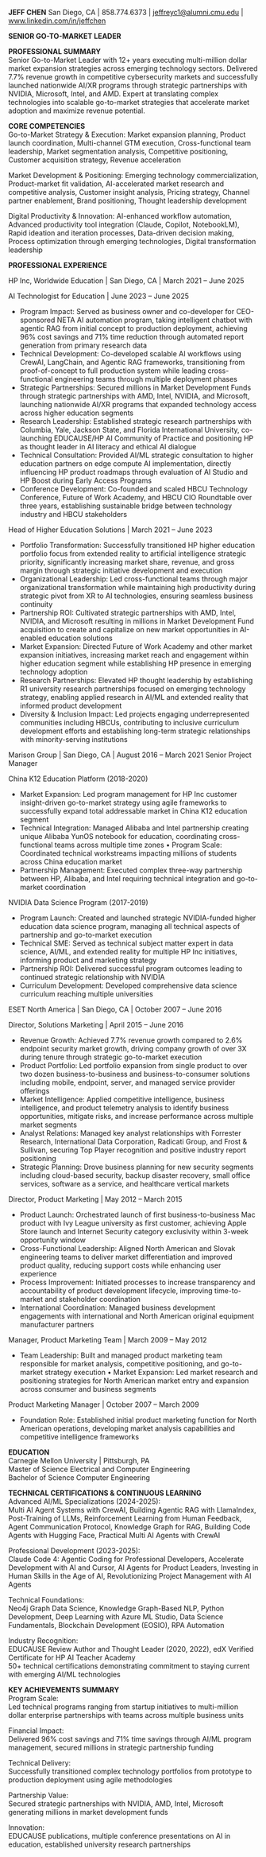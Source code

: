 **JEFF CHEN** San Diego, CA | 858.774.6373 | jeffreyc1@alumni.cmu.edu | www.linkedin.com/in/jeffchen

**SENIOR GO-TO-MARKET LEADER**

**PROFESSIONAL SUMMARY**  
Senior Go-to-Market Leader with 12+ years executing multi-million dollar market expansion strategies across emerging technology sectors. Delivered 7.7% revenue growth in competitive cybersecurity markets and successfully launched nationwide AI/XR programs through strategic partnerships with NVIDIA, Microsoft, Intel, and AMD. Expert at translating complex technologies into scalable go-to-market strategies that accelerate market adoption and maximize revenue potential.

**CORE COMPETENCIES**  
Go-to-Market Strategy & Execution: Market expansion planning, Product launch coordination, Multi-channel GTM execution, Cross-functional team leadership, Market segmentation analysis, Competitive positioning, Customer acquisition strategy, Revenue acceleration

Market Development & Positioning: Emerging technology commercialization, Product-market fit validation, AI-accelerated market research and competitive analysis, Customer insight analysis, Pricing strategy, Channel partner enablement, Brand positioning, Thought leadership development

Digital Productivity & Innovation: AI-enhanced workflow automation, Advanced productivity tool integration (Claude, Copilot, NotebookLM), Rapid ideation and iteration processes, Data-driven decision making, Process optimization through emerging technologies, Digital transformation leadership

**PROFESSIONAL EXPERIENCE**

HP Inc, Worldwide Education | San Diego, CA | March 2021 – June 2025

AI Technologist for Education | June 2023 – June 2025

* Program Impact: Served as business owner and co-developer for CEO-sponsored NETA AI automation program, taking intelligent chatbot with agentic RAG from initial concept to production deployment, achieving 96% cost savings and 71% time reduction through automated report generation from primary research data  
* Technical Development: Co-developed scalable AI workflows using CrewAI, LangChain, and Agentic RAG frameworks, transitioning from proof-of-concept to full production system while leading cross-functional engineering teams through multiple deployment phases  
* Strategic Partnerships: Secured millions in Market Development Funds through strategic partnerships with AMD, Intel, NVIDIA, and Microsoft, launching nationwide AI/XR programs that expanded technology access across higher education segments  
* Research Leadership: Established strategic research partnerships with Columbia, Yale, Jackson State, and Florida International University, co-launching EDUCAUSE/HP AI Community of Practice and positioning HP as thought leader in AI literacy and ethical AI dialogue  
* Technical Consultation: Provided AI/ML strategic consultation to higher education partners on edge compute AI implementation, directly influencing HP product roadmaps through evaluation of AI Studio and HP Boost during Early Access Programs  
* Conference Development: Co-founded and scaled HBCU Technology Conference, Future of Work Academy, and HBCU CIO Roundtable over three years, establishing sustainable bridge between technology industry and HBCU stakeholders

Head of Higher Education Solutions | March 2021 – June 2023 

* Portfolio Transformation: Successfully transitioned HP higher education portfolio focus from extended reality to artificial intelligence strategic priority, significantly increasing market share, revenue, and gross margin through strategic initiative development and execution  
* Organizational Leadership: Led cross-functional teams through major organizational transformation while maintaining high productivity during strategic pivot from XR to AI technologies, ensuring seamless business continuity  
* Partnership ROI: Cultivated strategic partnerships with AMD, Intel, NVIDIA, and Microsoft resulting in millions in Market Development Fund acquisition to create and capitalize on new market opportunities in AI-enabled education solutions  
* Market Expansion: Directed Future of Work Academy and other market expansion initiatives, increasing market reach and engagement within higher education segment while establishing HP presence in emerging technology adoption  
* Research Partnerships: Elevated HP thought leadership by establishing R1 university research partnerships focused on emerging technology strategy, enabling applied research in AI/ML and extended reality that informed product development  
* Diversity & Inclusion Impact: Led projects engaging underrepresented communities including HBCUs, contributing to inclusive curriculum development efforts and establishing long-term strategic relationships with minority-serving institutions

Marison Group | San Diego, CA | August 2016 – March 2021 Senior Project Manager

China K12 Education Platform (2018-2020)

* Market Expansion: Led program management for HP Inc customer insight-driven go-to-market strategy using agile frameworks to successfully expand total addressable market in China K12 education segment  
* Technical Integration: Managed Alibaba and Intel partnership creating unique Alibaba YunOS notebook for education, coordinating cross-functional teams across multiple time zones • Program Scale: Coordinated technical workstreams impacting millions of students across China education market  
* Partnership Management: Executed complex three-way partnership between HP, Alibaba, and Intel requiring technical integration and go-to-market coordination

NVIDIA Data Science Program (2017-2019) 

* Program Launch: Created and launched strategic NVIDIA-funded higher education data science program, managing all technical aspects of partnership and go-to-market execution  
* Technical SME: Served as technical subject matter expert in data science, AI/ML, and extended reality for multiple HP Inc initiatives, informing product and marketing strategy  
* Partnership ROI: Delivered successful program outcomes leading to continued strategic relationship with NVIDIA  
* Curriculum Development: Developed comprehensive data science curriculum reaching multiple universities

ESET North America | San Diego, CA | October 2007 – June 2016

Director, Solutions Marketing | April 2015 – June 2016

* Revenue Growth: Achieved 7.7% revenue growth compared to 2.6% endpoint security market growth, driving company growth of over 3X during tenure through strategic go-to-market execution  
* Product Portfolio: Led portfolio expansion from single product to over two dozen business-to-business and business-to-consumer solutions including mobile, endpoint, server, and managed service provider offerings  
* Market Intelligence: Applied competitive intelligence, business intelligence, and product telemetry analysis to identify business opportunities, mitigate risks, and increase performance across multiple market segments  
* Analyst Relations: Managed key analyst relationships with Forrester Research, International Data Corporation, Radicati Group, and Frost & Sullivan, securing Top Player recognition and positive industry report positioning  
* Strategic Planning: Drove business planning for new security segments including cloud-based security, backup disaster recovery, small office services, software as a service, and healthcare vertical markets

Director, Product Marketing | May 2012 – March 2015

* Product Launch: Orchestrated launch of first business-to-business Mac product with Ivy League university as first customer, achieving Apple Store launch and Internet Security category exclusivity within 3-week opportunity window  
* Cross-Functional Leadership: Aligned North American and Slovak engineering teams to deliver market differentiation and improved product quality, reducing support costs while enhancing user experience  
* Process Improvement: Initiated processes to increase transparency and accountability of product development lifecycle, improving time-to-market and stakeholder coordination  
* International Coordination: Managed business development engagements with international and North American original equipment manufacturer partners

Manager, Product Marketing Team | March 2009 – May 2012

* Team Leadership: Built and managed product marketing team responsible for market analysis, competitive positioning, and go-to-market strategy execution • Market Expansion: Led market research and positioning strategies for North American market entry and expansion across consumer and business segments

Product Marketing Manager | October 2007 – March 2009

* Foundation Role: Established initial product marketing function for North American operations, developing market analysis capabilities and competitive intelligence frameworks

**EDUCATION**  
Carnegie Mellon University | Pittsburgh, PA   
Master of Science Electrical and Computer Engineering   
Bachelor of Science Computer Engineering

**TECHNICAL CERTIFICATIONS & CONTINUOUS LEARNING**  
Advanced AI/ML Specializations (2024-2025):   
Multi AI Agent Systems with CrewAI, Building Agentic RAG with LlamaIndex, Post-Training of LLMs, Reinforcement Learning from Human Feedback, Agent Communication Protocol, Knowledge Graph for RAG, Building Code Agents with Hugging Face, Practical Multi AI Agents with CrewAI

Professional Development (2023-2025):   
Claude Code 4: Agentic Coding for Professional Developers, Accelerate Development with AI and Cursor, AI Agents for Product Leaders, Investing in Human Skills in the Age of AI, Revolutionizing Project Management with AI Agents

Technical Foundations:   
Neo4j Graph Data Science, Knowledge Graph-Based NLP, Python Development, Deep Learning with Azure ML Studio, Data Science Fundamentals, Blockchain Development (EOSIO), RPA Automation

Industry Recognition:   
EDUCAUSE Review Author and Thought Leader (2020, 2022), edX Verified Certificate for HP AI Teacher Academy  
50+ technical certifications demonstrating commitment to staying current with emerging AI/ML technologies

**KEY ACHIEVEMENTS SUMMARY**  
Program Scale:  
Led technical programs ranging from startup initiatives to multi-million dollar enterprise partnerships with teams across multiple business units 

Financial Impact:   
Delivered 96% cost savings and 71% time savings through AI/ML program management, secured millions in strategic partnership funding 

Technical Delivery:   
Successfully transitioned complex technology portfolios from prototype to production deployment using agile methodologies 

Partnership Value:   
Secured strategic partnerships with NVIDIA, AMD, Intel, Microsoft generating millions in market development funds 

Innovation:   
EDUCAUSE publications, multiple conference presentations on AI in education, established university research partnerships